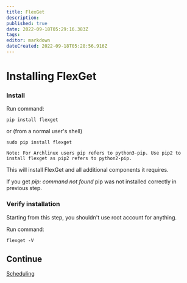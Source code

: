 ```yaml
---
title: FlexGet
description: 
published: true
date: 2022-09-18T05:29:16.383Z
tags: 
editor: markdown
dateCreated: 2022-09-18T05:28:56.916Z
---
```


# Installing FlexGet
### Install
Run command:

```
pip install flexget
```
or (from a normal user's shell)
```
sudo pip install flexget
```
```
Note: For Archlinux users pip refers to python3-pip. Use pip2 to install flexget as pip2 refers to python2-pip.
```
This will install FlexGet and all additional components it requires.

If you get *pip: command not found* pip was not installed correctly in previous step.

### Verify installation
Starting from this step, you shouldn't use root account for anything.

Run command:

```
flexget -V
```

## Continue
[Scheduling](/InstallWizard/Linux/Environment/FlexGet/Scheduling)